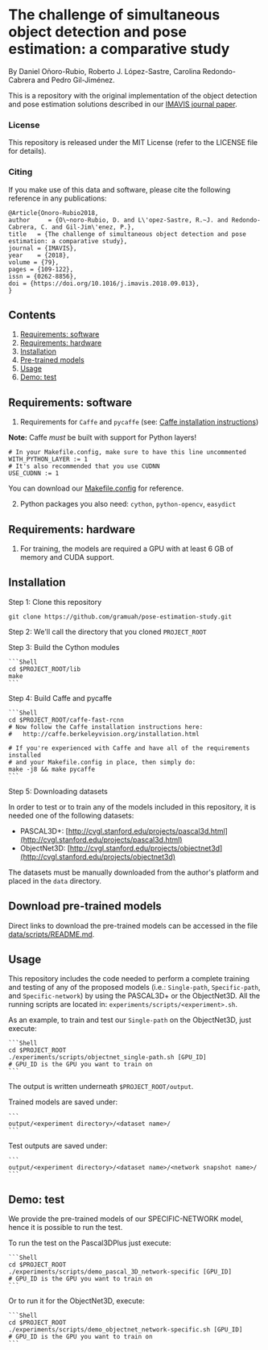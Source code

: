 # The challenge of simultaneous object detection and pose estimation: a comparative study

By Daniel Oñoro-Rubio, Roberto J. López-Sastre, Carolina Redondo-Cabrera and Pedro Gil-Jiménez.


This is a repository with the original implementation of the object detection and pose estimation solutions described in our [IMAVIS  journal paper](https://doi.org/10.1016/j.imavis.2018.09.013). 


### License

This repository is released under the MIT License (refer to the LICENSE file for details).

### Citing

If you make use of this data and software, please cite the following reference in any publications:

    @Article{Onoro-Rubio2018,
    author     = {O\~noro-Rubio, D. and L\'opez-Sastre, R.~J. and Redondo-Cabrera, C. and Gil-Jim\'enez, P.},
    title   = {The challenge of simultaneous object detection and pose estimation: a comparative study},
    journal = {IMAVIS},
    year    = {2018},
    volume = {79},
    pages = {109-122},
    issn = {0262-8856},
    doi = {https://doi.org/10.1016/j.imavis.2018.09.013},
    }


## Contents
1. [Requirements: software](#requirements-software)
2. [Requirements: hardware](#requirements-hardware)
3. [Installation](#installation)
4. [Pre-trained models](#download-pre-trained-models)
5. [Usage](#usage)
6. [Demo: test](#demo-test)

## Requirements: software

1. Requirements for `Caffe` and `pycaffe` (see: [Caffe installation instructions](http://caffe.berkeleyvision.org/installation.html))

  **Note:** Caffe *must* be built with support for Python layers!

  ```make
  # In your Makefile.config, make sure to have this line uncommented
  WITH_PYTHON_LAYER := 1
  # It's also recommended that you use CUDNN
  USE_CUDNN := 1
  ```

  You can download our [Makefile.config](https://dl.dropboxusercontent.com/s/6joa55k64xo2h68/Makefile.config?dl=1) for reference.

2. Python packages you also need: `cython`, `python-opencv`, `easydict`


## Requirements: hardware

1. For training, the models are required a GPU with at least 6 GB of memory and CUDA support.


## Installation

Step 1:  Clone this repository

  ```Shell
  git clone https://github.com/gramuah/pose-estimation-study.git
  ```

Step 2: We'll call the directory that you cloned `PROJECT_ROOT`

 
Step 3: Build the Cython modules

    ```Shell
    cd $PROJECT_ROOT/lib
    make
    ```

Step 4: Build Caffe and pycaffe


    ```Shell
    cd $PROJECT_ROOT/caffe-fast-rcnn
    # Now follow the Caffe installation instructions here:
    #   http://caffe.berkeleyvision.org/installation.html

    # If you're experienced with Caffe and have all of the requirements installed
    # and your Makefile.config in place, then simply do:
    make -j8 && make pycaffe
    ```

Step 5: Downloading datasets

In order to test or to train any of the models included in this repository, it is needed one of the following datasets:

* PASCAL3D+: [http://cvgl.stanford.edu/projects/pascal3d.html](http://cvgl.stanford.edu/projects/pascal3d.html)
* ObjectNet3D: [http://cvgl.stanford.edu/projects/objectnet3d](http://cvgl.stanford.edu/projects/objectnet3d)

The datasets must be manually downloaded from the author's platform and placed in the `data` directory.

## Download pre-trained models

Direct links to download the pre-trained models can be accessed in the file [data/scripts/README.md](data/scripts/README.md).

## Usage

This repository includes the code needed to perform a complete training and testing of any of the proposed models (i.e.: `Single-path`, `Specific-path`, and `Specific-network`) by using the PASCAL3D+ or the ObjectNet3D. All the running scripts are located in: `experiments/scripts/<experiment>.sh`.

As an example, to train and test our `Single-path` on the ObjectNet3D, just execute: 

    ```Shell
    cd $PROJECT_ROOT
    ./experiments/scripts/objectnet_single-path.sh [GPU_ID]
    # GPU_ID is the GPU you want to train on
    ```

The output is written underneath `$PROJECT_ROOT/output`.


Trained models are saved under:

    ```
    output/<experiment directory>/<dataset name>/
    ```

Test outputs are saved under:

    ```
    output/<experiment directory>/<dataset name>/<network snapshot name>/
    ```

## Demo: test

We provide the pre-trained models of our SPECIFIC-NETWORK model, hence it is possible to run the test.

To run the test on the Pascal3DPlus just execute: 

    ```Shell
    cd $PROJECT_ROOT
    ./experiments/scripts/demo_pascal_3D_network-specific [GPU_ID]
    # GPU_ID is the GPU you want to train on
    ```

Or to run it for the ObjectNet3D, execute: 

    ```Shell
    cd $PROJECT_ROOT
    ./experiments/scripts/demo_objectnet_network-specific.sh [GPU_ID]
    # GPU_ID is the GPU you want to train on
    ```
